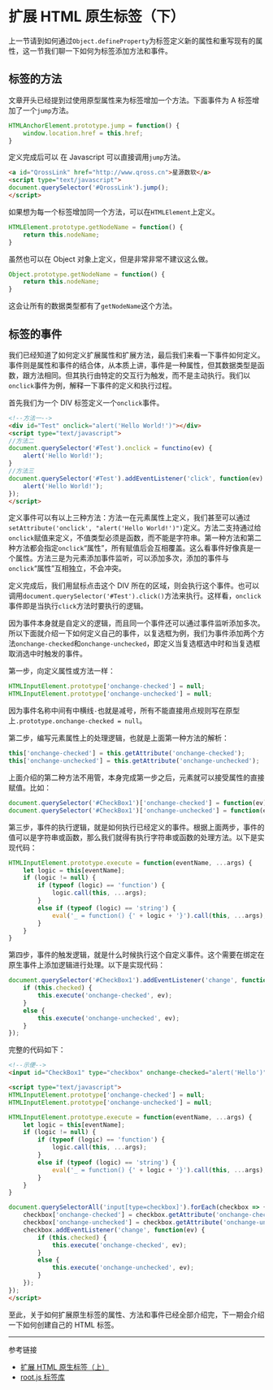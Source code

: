 # 扩展 HTML 原生标签（下）

上一节请到如何通过`Object.defineProperty`为标签定义新的属性和重写现有的属性，这一节我们聊一下如何为标签添加方法和事件。

## 标签的方法

文章开头已经提到过使用原型属性来为标签增加一个方法。下面事件为 A 标签增加了一个`jump`方法。

```javascript
HTMLAnchorElement.prototype.jump = function() {
    window.location.href = this.href;
}
```

定义完成后可以 在 Javascript 可以直接调用`jump`方法。

```html
<a id="QrossLink" href="http://www.qross.cn">星源数软</a>
<script type="text/javascript">
document.querySelector('#QrossLink').jump();
</script>
```

如果想为每一个标签增加同一个方法，可以在`HTMLElement`上定义。

```javascript
HTMLElement.prototype.getNodeName = function() {
    return this.nodeName;
}
```

虽然也可以在 Object 对象上定义，但是非常非常不建议这么做。

```javascript
Object.prototype.getNodeName = function() {
    return this.nodeName;
}
```

这会让所有的数据类型都有了`getNodeName`这个方法。

## 标签的事件

我们已经知道了如何定义扩展属性和扩展方法，最后我们来看一下事件如何定义。事件则是属性和事件的结合体，从本质上讲，事件是一种属性，但其数据类型是函数，跟方法相同。但其执行由特定的交互行为触发，而不是主动执行。我们以`onclick`事件为例，解释一下事件的定义和执行过程。

首先我们为一个 DIV 标签定义一个`onclick`事件。

```html
<!--方法一-->
<div id="Test" onclick="alert('Hello World!')"></div>
<script type="text/javascript">
//方法二
document.querySelector('#Test').onclick = functino(ev) {
    alert('Hello World!');
}
//方法三
document.querySelector('#Test').addEventListener('click', function(ev) {
    alert('Hello World!');
});
</script>
```

定义事件可以有以上三种方法：方法一在元素属性上定义，我们甚至可以通过`setAttribute('onclick', "alert('Hello World!')")`定义。方法二支持通过给`onclick`赋值来定义，不值类型必须是函数，而不能是字符串。第一种方法和第二种方法都会指定`onclick`“属性”，所有赋值后会互相覆盖。这么看事件好像真是一个属性。方法三是为元素添加事件监听，可以添加多次，添加的事件与`onclick`“属性”互相独立，不会冲突。

定义完成后，我们用鼠标点击这个 DIV 所在的区域，则会执行这个事件。也可以调用`document.querySelector('#Test').click()`方法来执行。这样看，`onclick`事件即是当执行`click`方法时要执行的逻辑。

因为事件本身就是自定义的逻辑，而且同一个事件还可以通过事件监听添加多次。所以下面就介绍一下如何定义自己的事件，以复选框为例，我们为事件添加两个方法`onchange-checked`和`onchange-unchecked`，即定义当复选框选中时和当复选框取消选中时触发的事件。

第一步，向定义属性或方法一样：

```javascript
HTMLInputElement.prototype['onchange-checked'] = null;
HTMLInputElement.prototype['onchange-unchecked'] = null;
```

因为事件名称中间有中横线`-`也就是减号，所有不能直接用点规则写在原型上`.prototype.onchange-checked = null`。

第二步，编写元素属性上的处理逻辑，也就是上面第一种方法的解析：

```javascript
this['onchange-checked'] = this.getAttribute('onchange-checked');
this['onchange-unchecked'] = this.getAttribute('onchange-unchecked');
```

上面介绍的第二种方法不用管，本身完成第一步之后，元素就可以接受属性的直接赋值。比如：

```javascript
document.querySelector('#CheckBox1')['onchange-checked'] = function(ev) { ... }
document.querySelector('#CheckBox1')['onchange-unchecked'] = function(ev) { ... }
```

第三步，事件的执行逻辑，就是如何执行已经定义的事件。根据上面两步，事件的值可以是字符串或函数，那么我们就得有执行字符串或函数的处理方法。以下是实现代码：

```javascript
HTMLInputElement.prototype.execute = function(eventName, ...args) {
    let logic = this[eventName];
    if (logic != null) {
        if (typeof (logic) == 'function') {
            logic.call(this, ...args);
        }
        else if (typeof (logic) == 'string') {
            eval('_ = function() {' + logic + '}').call(this, ...args);
        }
    }
}
```

第四步，事件的触发逻辑，就是什么时候执行这个自定义事件。这个需要在绑定在原生事件上添加逻辑进行处理。以下是实现代码：

```javascript
document.querySelector('#CheckBox1').addEventListener('change', function(ev) {
    if (this.checked) {
        this.execute('onchange-checked', ev);
    }
    else {
        this.execute('onchange-unchecked', ev);
    }
});
```

完整的代码如下：

```html
<!--示便-->
<input id="CheckBox1" type="checkbox" onchange-checked="alert('Hello')" onchange-unchecked="alert('World')" />

<script type="text/javascript">
HTMLInputElement.prototype['onchange-checked'] = null;
HTMLInputElement.prototype['onchange-unchecked'] = null;

HTMLInputElement.prototype.execute = function(eventName, ...args) {
    let logic = this[eventName];
    if (logic != null) {
        if (typeof (logic) == 'function') {
            logic.call(this, ...args);
        }
        else if (typeof (logic) == 'string') {
            eval('_ = function() {' + logic + '}').call(this, ...args);
        }
    }
}

document.querySelectorAll('input[type=checkbox]').forEach(checkbox => {
    checkbox['onchange-checked'] = checkbox.getAttribute('onchange-checked');
    checkbox['onchange-unchecked'] = checkbox.getAttribute('onchange-unchecked');
    checkbox.addEventListener('change', function(ev) {
        if (this.checked) {
            this.execute('onchange-checked', ev);
        }
        else {
            this.execute('onchange-unchecked', ev);
        }
    });
});
</script>
```

至此，关于如何扩展原生标签的属性、方法和事件已经全部介绍完，下一期会介绍一下如何创建自己的 HTML 标签。

---
参考链接

* [扩展 HTML 原生标签（上）](/blog/20210731.md)
* [root.js 标签库](/root.js/overview.md)